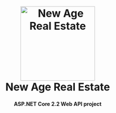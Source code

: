 ﻿<h1 align="center">
    <a href="https://reecerose.com/projects/NewAgeRealEstate">
        <img src="https://static.reecerose.com/images/projects/NewAgeRealEstate/header.png" title="New Age Real Estate" alt="New Age Real Estate"  width="200">
    </a>
    <br>
    New Age Real Estate
    <br>
</h1>

<h4 align="center">
    ASP.NET Core 2.2 Web API project
</h4>